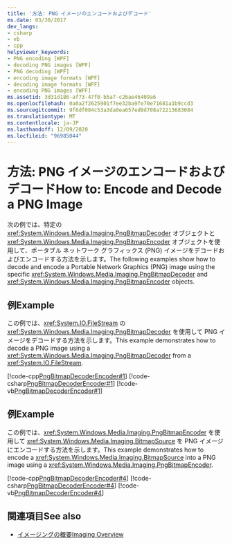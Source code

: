 ```yaml
---
title: '方法: PNG イメージのエンコードおよびデコード'
ms.date: 03/30/2017
dev_langs:
- csharp
- vb
- cpp
helpviewer_keywords:
- PNG encoding [WPF]
- decoding PNG images [WPF]
- PNG decoding [WPF]
- encoding image formats [WPF]
- decoding image formats [WPF]
- encoding PNG images [WPF]
ms.assetid: 3d31d186-af73-47f0-b5a7-c26ae46409a6
ms.openlocfilehash: 0a0a2f2625901f7ee32ba9fe70e71681a1b9ccd3
ms.sourcegitcommit: 9f6df084c53a3da0ea657ed0d708a72213683084
ms.translationtype: MT
ms.contentlocale: ja-JP
ms.lasthandoff: 12/09/2020
ms.locfileid: "96985044"
---
```

# <a name="how-to-encode-and-decode-a-png-image"></a><span data-ttu-id="3cb53-102">方法: PNG イメージのエンコードおよびデコード</span><span class="sxs-lookup"><span data-stu-id="3cb53-102">How to: Encode and Decode a PNG Image</span></span>
<span data-ttu-id="3cb53-103">次の例では、特定の <xref:System.Windows.Media.Imaging.PngBitmapDecoder> オブジェクトと <xref:System.Windows.Media.Imaging.PngBitmapEncoder> オブジェクトを使用して、ポータブル ネットワーク グラフィックス (PNG) イメージをデコードおよびエンコードする方法を示します。</span><span class="sxs-lookup"><span data-stu-id="3cb53-103">The following examples show how to decode and encode a Portable Network Graphics (PNG) image using the specific <xref:System.Windows.Media.Imaging.PngBitmapDecoder> and <xref:System.Windows.Media.Imaging.PngBitmapEncoder> objects.</span></span>  
  
## <a name="example"></a><span data-ttu-id="3cb53-104">例</span><span class="sxs-lookup"><span data-stu-id="3cb53-104">Example</span></span>  
 <span data-ttu-id="3cb53-105">この例では、<xref:System.IO.FileStream> の <xref:System.Windows.Media.Imaging.PngBitmapDecoder> を使用して PNG イメージをデコードする方法を示します。</span><span class="sxs-lookup"><span data-stu-id="3cb53-105">This example demonstrates how to decode a PNG image using a <xref:System.Windows.Media.Imaging.PngBitmapDecoder> from a <xref:System.IO.FileStream>.</span></span>  
  
 [!code-cpp[PngBitmapDecoderEncoder#1](~/samples/snippets/cpp/VS_Snippets_Wpf/PngBitmapDecoderEncoder/CPP/PngEncoderDecoder.cpp#1)]
 [!code-csharp[PngBitmapDecoderEncoder#1](~/samples/snippets/csharp/VS_Snippets_Wpf/PngBitmapDecoderEncoder/CSharp/PngEncoderDecoder.cs#1)]
 [!code-vb[PngBitmapDecoderEncoder#1](~/samples/snippets/visualbasic/VS_Snippets_Wpf/PngBitmapDecoderEncoder/VB/PngEncoderDecoder.vb#1)]  
  
## <a name="example"></a><span data-ttu-id="3cb53-106">例</span><span class="sxs-lookup"><span data-stu-id="3cb53-106">Example</span></span>  
 <span data-ttu-id="3cb53-107">この例では、<xref:System.Windows.Media.Imaging.PngBitmapEncoder> を使用して <xref:System.Windows.Media.Imaging.BitmapSource> を PNG イメージにエンコードする方法を示します。</span><span class="sxs-lookup"><span data-stu-id="3cb53-107">This example demonstrates how to encode a <xref:System.Windows.Media.Imaging.BitmapSource> into a PNG image using a <xref:System.Windows.Media.Imaging.PngBitmapEncoder>.</span></span>  
  
 [!code-cpp[PngBitmapDecoderEncoder#4](~/samples/snippets/cpp/VS_Snippets_Wpf/PngBitmapDecoderEncoder/CPP/PngEncoderDecoder.cpp#4)]
 [!code-csharp[PngBitmapDecoderEncoder#4](~/samples/snippets/csharp/VS_Snippets_Wpf/PngBitmapDecoderEncoder/CSharp/PngEncoderDecoder.cs#4)]
 [!code-vb[PngBitmapDecoderEncoder#4](~/samples/snippets/visualbasic/VS_Snippets_Wpf/PngBitmapDecoderEncoder/VB/PngEncoderDecoder.vb#4)]  
  
## <a name="see-also"></a><span data-ttu-id="3cb53-108">関連項目</span><span class="sxs-lookup"><span data-stu-id="3cb53-108">See also</span></span>

- [<span data-ttu-id="3cb53-109">イメージングの概要</span><span class="sxs-lookup"><span data-stu-id="3cb53-109">Imaging Overview</span></span>](imaging-overview.md)
